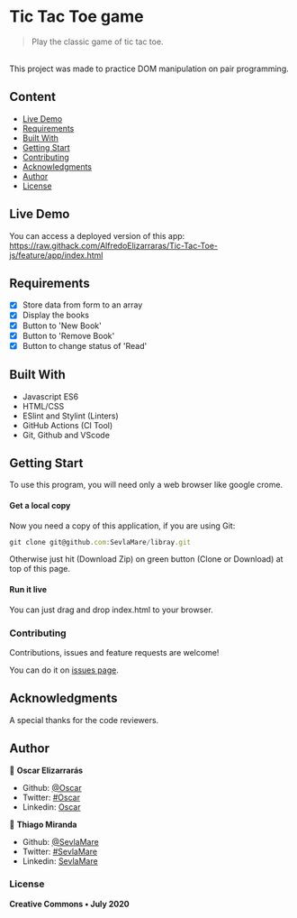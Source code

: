 # Tic Tac Toe game
> Play the classic game of tic tac toe.

<!-- ![screenshot](screenshot.png) -->

<br>This project was made to practice DOM manipulation on pair programming.<br>

## Content

* [Live Demo](#live-demo)
* [Requirements](#requirements)
* [Built With](#built-with)
* [Getting Start](#getting-start)
* [Contributing](#contributing)
* [Acknowledgments](#acknowledgments)
* [Author](#author)
* [License](#license)

## Live Demo
You can access a deployed version of this app:<br>
https://raw.githack.com/AlfredoElizarraras/Tic-Tac-Toe-js/feature/app/index.html

## Requirements
- [x] Store data from form to an array
- [x] Display the books
- [x] Button to 'New Book'
- [x] Button to 'Remove Book'
- [x] Button to change status of 'Read'

## Built With

- Javascript ES6<br>
- HTML/CSS <br>
- ESlint and Stylint (Linters) <br>
- GitHub Actions (CI Tool) <br>
- Git, Github and VScode <br>


## Getting Start

To use this program, you will need only a web browser like google crome.

#### Get a local copy
Now you need a copy of this application, if you are using Git:
```js
git clone git@github.com:SevlaMare/libray.git
```
Otherwise just hit (Download Zip) on green button (Clone or Download) at top of this page.

#### Run it live
You can just drag and drop index.html to your browser.

### Contributing

Contributions, issues and feature requests are welcome!

You can do it on [issues page](issues/).

## Acknowledgments

A special thanks for the code reviewers.

## Author
👤 **Oscar Elizarrarás**

- Github: [@Oscar](https://github.com/AlfredoElizarraras)
- Twitter: [#Oscar](https://twitter.com/OscarAlfredoGm4)
- Linkedin: [Oscar](https://mx.linkedin.com/in/oscar-alfredo-gomez-elizarraras)

👤 **Thiago Miranda**

- Github: [@SevlaMare](https://github.com/SevlaMare)
- Twitter: [#SevlaMare](https://twitter.com/SevlaMare)
- Linkedin: [SevlaMare](https://www.linkedin.com/in/sevla-mare)

### License
<strong>Creative Commons • July 2020</strong>
